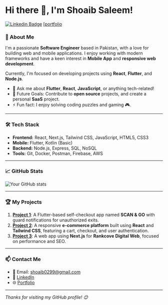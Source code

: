 # Hi there 👋, I'm Shoaib Saleem!

[![Linkedin Badge](https://img.shields.io/badge/-Connect-blue?style=flat-square&logo=Linkedin&logoColor=white&link=https://www.linkedin.com/in/yourprofile)](https://www.linkedin.com/in/shoaibsaleem0299) 
[[portfolio](https://shoaibsaleem.vercel.app/)

### 🚀 About Me
I'm a passionate **Software Engineer** based in Pakistan, with a love for building web and mobile applications. I enjoy working with modern frameworks and have a keen interest in **Mobile App** and **responsive web development**.

Currently, I'm focused on developing projects using **React**, **Flutter**, and **Node.js**.

- 💬 Ask me about **Flutter**, **React**, **JavaScript**, or anything tech-related!
- 🎯 Future Goals: Contribute to **open source** projects, and create a personal **SaaS** project.
- ⚡ Fun fact: I enjoy solving coding puzzles and gaming 🎮.

---

### 🛠 Tech Stack
- **Frontend:** React, Next.js, Tailwind CSS, JavaScript, HTML5, CSS3
- **Mobile:** Flutter, Kotlin (Basic)
- **Backend:** Node.js, Express, SQL, NoSQL
- **Tools:** Git, Docker, Postman, Firebase, AWS

---

### 📈 GitHub Stats
![Your GitHub stats](https://github-readme-stats.vercel.app/api?username=shoaibsaleem0299&show_icons=true&theme=radical)

---

### 🏆 My Projects
1. **[Project 1](https://github.com/shoaibsaleem0299/Scan-and-Go)**: A Flutter-based self-checkout app named **SCAN & GO** with guard notifications for unauthorized exits.
2. **[Project 2](https://github.com/shoaibsaleem0299/Awesome-E-commerce)**: A responsive **e-commerce platform** built using **React** and **Tailwind CSS**, featuring a cart, checkout, and user authentication.
3. **[Project 3](https://github.com/shoaibsaleem0299/RankCove-Digital)**: A web app using **Next.js** for **Rankcove Digital Web**, focused on performance and SEO.

---

### 📫 Contact Me
- 📧 Email: shoaib0299@gmail.com
- 💼 [LinkedIn](https://www.linkedin.com/in/shoaibsaleem0299)
- 🌐 [Portfolio](https://shoaibsaleem.vercel.app)

---

_Thanks for visiting my GitHub profile! 😊_
